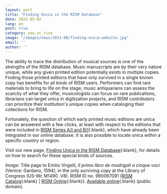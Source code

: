 ```yaml
---
layout: post
title: "Finding Unica in the RISM Database"
date: 2025-05-02
lang: en
post: true
category: new_at_rism
image: "/images/news/2023-08/finding-unica-website.jpg"
email: ''
author: ''
---
```


The ability to trace the distribution of musical sources is one of the strengths of the RISM database. Music manuscripts are by their very nature unique, while any given printed edition potentially exists in multiple copies. Finding those printed editions that have only survived in a single known copy has benefits for all kinds of RISM users. Performers can find rare materials to bring to life on the stage, music antiquarians can assess the scarcity of what they offer, musicologists can focus on rare publications, librarians can target unica in digitization projects, and RISM contributors can prioritize their institution's unique copies when cataloging their collections for RISM.

Fortunately, the question of which early printed music editions are unica can be answered with a few clicks, at least with respect to the editions that were included in [RISM Series A/I and B/I](/publications.html#series-a-inventories-of-musical-sources){:blank}, which have already been integrated in our online database. It is also possible to locate unica within a specific country or region.

Visit our new page, [Finding Unica in the RISM Database](/community/finding-unica-in-rism.html){:blank}, for details on how to search for these special kinds of sources.

_Image_: Title page to Emilio Virgelli, _Il primo libro de madrigali a cinque voci_ (Venice: Gardano, 1594), in the only surviving copy at the Library of Congress (US-Wc M1490 .V8). RISM ID no. 990067091 ([RISM Catalog](https://opac.rism.info/search?id=990067091&View=rism){:blank} \| [RISM Online](https://rism.online/sources/990067091){:blank}). [Available online](https://hdl.loc.gov/loc.music/ihas.200154793){:blank} (public domain).
